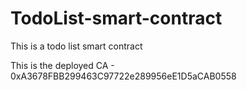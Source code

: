 # TodoList-smart-contract


This is a todo list smart contract

This is the deployed CA - 0xA3678FBB299463C97722e289956eE1D5aCAB0558
